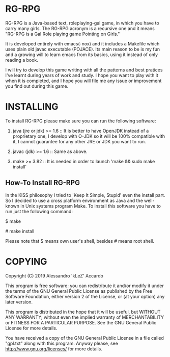 RG-RPG
======

RG-RPG is a Java-based text, roleplaying-gal game, in which you have to carry
many girls. The RG-RPG acronym is a recursive one and it means "RG-RPG is a Gal
Role playing game Pointing on Girls."

It is developed entirely with emacs(-nox) and it includes a Makefile which uses
plain old javac executable (POJACE).  Its main reason to be is my fun and a
growing will to learn emacs from its basics, using it instead of only reading a
book.

I will try to develop this game writing with all the patterns and best pratices
I've learnt during years of work and study. I hope you want to play with it when
it is completed, and I hope you will file me any issue or improvement you find
out during this game.


INSTALLING
==========

To install RG-RPG please make sure you can run the following software:

1. java (jre or jdk) >= 1.6 :: It is better to have OpenJDK instead of
a proprietary one, I develop with O-JDK so it will be 100% compatible
with it, I cannot guarantee for any other JRE or JDK you want to run.

2. javac (jdk) >= 1.6 :: Same as above.

3. make >= 3.82 :: It is needed in order to launch 'make && sudo make
install'

How-To Install RG-RPG
---------------------

In the KISS philosophy I tried to 'Keep It Simple, Stupid' even the
install part. So I decided to use a cross platform environment as Java
and the well-known in Unix systems program Make.
To install this software you have to run just the following command:

$ make

\# make install


Please note that $ means own user's shell, besides # means root shell.


COPYING
=======

Copyright (C) 2019 Alessandro 'kLeZ' Accardo

This program is free software: you can redistribute it and/or modify
it under the terms of the GNU General Public License as published by
the Free Software Foundation, either version 2 of the License, or (at
your option) any later version.

This program is distributed in the hope that it will be useful, but
WITHOUT ANY WARRANTY; without even the implied warranty of
MERCHANTABILITY or FITNESS FOR A PARTICULAR PURPOSE.  See the GNU
General Public License for more details.

You have received a copy of the GNU General Public License in a file
called "gpl.txt" along with this program.  Anyway please, see
<http://www.gnu.org/licenses/> for more details.
